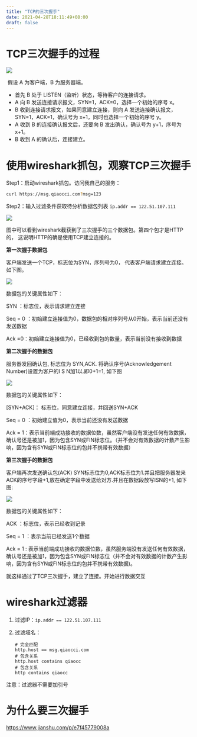 ```yaml
---
title: "TCP的三次握手"
date: 2021-04-28T18:11:49+08:00
draft: false
---
```






# TCP三次握手的过程

![](https://cdn.jsdelivr.net/gh/qiaocci/img-repo@master/20210428181424.png)

​	假设 A 为客户端，B 为服务器端。

- 首先 B 处于 LISTEN（监听）状态，等待客户的连接请求。
- A 向 B 发送连接请求报文，SYN=1，ACK=0，选择一个初始的序号 x。
- B 收到连接请求报文，如果同意建立连接，则向 A 发送连接确认报文，SYN=1，ACK=1，确认号为 x+1，同时也选择一个初始的序号 y。
- A 收到 B 的连接确认报文后，还要向 B 发出确认，确认号为 y+1，序号为 x+1。
- B 收到 A 的确认后，连接建立。



# 使用wireshark抓包，观察TCP三次握手

Step1：启动wireshark抓包。访问我自己的服务：

```bash
curl https://msg.qiaocci.com?msg=123
```

Step2：输入过滤条件获取待分析数据包列表 `ip.addr == 122.51.107.111`

![](https://cdn.jsdelivr.net/gh/qiaocci/img-repo@master/20210428182306.png)

 图中可以看到wireshark截获到了三次握手的三个数据包。第四个包才是HTTP的， 这说明HTTP的确是使用TCP建立连接的。



**第一次握手数据包**

客户端发送一个TCP，标志位为SYN，序列号为0， 代表客户端请求建立连接。 如下图。

![](https://cdn.jsdelivr.net/gh/qiaocci/img-repo@master/20210428185439.png)

数据包的关键属性如下：

 SYN ：标志位，表示请求建立连接

 Seq = 0 ：初始建立连接值为0，数据包的相对序列号从0开始，表示当前还没有发送数据

 Ack =0：初始建立连接值为0，已经收到包的数量，表示当前没有接收到数据

**第二次握手的数据包**

服务器发回确认包, 标志位为 SYN,ACK. 将确认序号(Acknowledgement Number)设置为客户的I S N加1以.即0+1=1, 如下图

![](https://cdn.jsdelivr.net/gh/qiaocci/img-repo@master/20210428192755.png)

 数据包的关键属性如下：

[SYN+ACK]： 标志位，同意建立连接，并回送SYN+ACK

 Seq = 0 ：初始建立值为0，表示当前还没有发送数据

 Ack = 1：表示当前端成功接收的数据位数，虽然客户端没有发送任何有效数据，确认号还是被加1，因为包含SYN或FIN标志位。（并不会对有效数据的计数产生影响，因为含有SYN或FIN标志位的包并不携带有效数据）

**第三次握手的数据包**

 客户端再次发送确认包(ACK) SYN标志位为0,ACK标志位为1.并且把服务器发来ACK的序号字段+1,放在确定字段中发送给对方.并且在数据段放写ISN的+1, 如下图:

![](https://cdn.jsdelivr.net/gh/qiaocci/img-repo@master/20210428193013.png)

数据包的关键属性如下：

 ACK ：标志位，表示已经收到记录

 Seq = 1 ：表示当前已经发送1个数据

 Ack = 1 : 表示当前端成功接收的数据位数，虽然服务端没有发送任何有效数据，确认号还是被加1，因为包含SYN或FIN标志位（并不会对有效数据的计数产生影响，因为含有SYN或FIN标志位的包并不携带有效数据)。

 就这样通过了TCP三次握手，建立了连接。开始进行数据交互



# wireshark过滤器

1. 过滤IP：`ip.addr == 122.51.107.111`

2. 过滤域名：

   ```
   # 完全匹配
   http.host == msg.qiaocci.com
   # 包含关系
   http.host contains qiaocc
   # 包含关系
   http contains qiaocc
   ```



注意：过滤器不需要加引号



# 为什么要三次握手

https://www.jianshu.com/p/e7f45779008a
